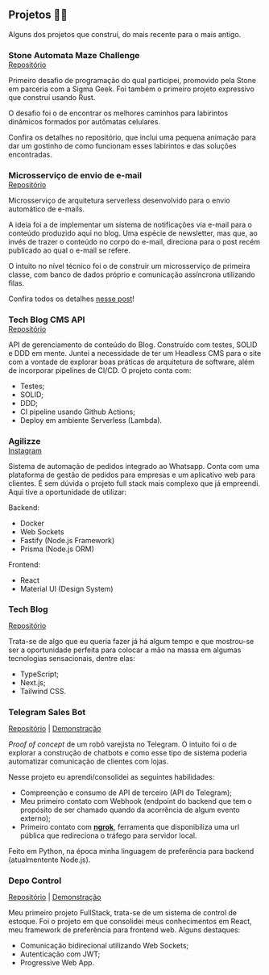 ## Projetos 👨‍💻

Alguns dos projetos que construí, do mais recente para o mais antigo.

<h3 style="margin-bottom: 0;">Stone Automata Maze Challenge</h3>
<a href="https://github.com/Felipe-53/stone-automata-maze-challenge" target="_blank">Repositório</a>

Primeiro desafio de programação do qual participei, promovido pela Stone em parceria com a Sigma Geek. Foi também o primeiro projeto expressivo que construí usando Rust.

O desafio foi o de encontrar os melhores caminhos para labirintos dinâmicos formados por autômatas celulares.

Confira os detalhes no repositório, que inclui uma pequena animação para dar um gostinho de como funcionam esses labirintos e das soluções encontradas.

<h3 style="margin-bottom: 0;">Microsserviço de envio de e-mail</h3>
<a href="https://github.com/Felipe-53/tech-blog-email-service" target="_blank">Repositório</a>

Microsserviço de arquitetura serverless desenvolvido para o envio automático de e-mails.

A ideia foi a de implementar um sistema de notificações via e-mail para o conteúdo produzido aqui no blog. Uma espécie de newsletter, mas que, ao invés de trazer o conteúdo no corpo do e-mail, direciona para o post recém publicado ao qual o e-mail se refere.

O intuito no nível técnico foi o de construir um microsserviço de primeira classe, com banco de dados próprio e comunicação assíncrona utilizando filas.

Confira todos os detalhes [nesse post](https://www.felipebarbosa.dev/artigos/comunicacao-assincrona-entre-microsservicos:-filas)!

<h3 style="margin-bottom: 0;">Tech Blog CMS API</h3>
<a href="https://github.com/Felipe-53/tech-blog-cms-api" target="_blank">Repositório</a>

API de gerenciamento de conteúdo do Blog. Construído com testes, SOLID e DDD em mente.
Juntei a necessidade de ter um Headless CMS para o site com a vontade de explorar boas práticas de arquitetura de software, além de incorporar pipelines de CI/CD. O projeto conta com:

- Testes;
- SOLID;
- DDD;
- CI pipeline usando Github Actions;
- Deploy em ambiente Serverless (Lambda).

<h3 style="margin-bottom: 0;">Agilizze</h3>
<a href="https://www.instagram.com/agilizze.app" target="_blank">Instagram</a>

Sistema de automação de pedidos integrado ao Whatsapp. Conta com uma plataforma de gestão de pedidos para empresas e um aplicativo web para clientes. É sem dúvida o projeto full stack mais complexo que já empreendi. Aqui tive a oportunidade de utilizar:

Backend:

- Docker
- Web Sockets
- Fastify (Node.js Framework)
- Prisma (Node.js ORM)

Frontend:

- React
- Material UI (Design System)

<h3 style="margin-bottom: 0;">Tech Blog</h3>

<span><a href="https://github.com/Felipe-53/tech-blog" target="_blank">Repositório</a></span>

Trata-se de algo que eu queria fazer já há algum tempo e que mostrou-se ser a oportunidade perfeita para colocar a mão na massa em algumas tecnologias sensacionais, dentre elas:

- TypeScript;
- Next.js;
- Tailwind CSS.

<h3 style="margin-bottom: 0">Telegram Sales Bot</h3>

<span><a href="https://github.com/Felipe-53/telegram-sales-bot" target="_blank">Repositório</a> | <a href="https://www.youtube.com/watch?v=DF6d808ugj8" target="_blank">Demonstração</a></span>

_Proof of concept_ de um robô varejista no Telegram. O intuito foi o de explorar a construção de chatbots e como esse tipo de sistema poderia automatizar comunicação de clientes com lojas.

Nesse projeto eu aprendi/consolidei as seguintes habilidades:

- Compreenção e consumo de API de terceiro (API do Telegram);
- Meu primeiro contato com Webhook (endpoint do backend que tem o propósito de ser chamado quando da acorrência de algum evento externo);
- Primeiro contato com **<a href="https://ngrok.com/" target="_blank">ngrok</a>**, ferramenta que disponibiliza uma url pública que redireciona o tráfego para servidor local.

Feito em Python, na época minha linguagem de preferência para backend (atualmentente Node.js).

<h3 style="margin-bottom: 0">Depo Control</h3>

<span><a href="https://github.com/Felipe-53/depo-control" target="_blank">Repositório</a> | <a href="https://www.notion.so/depo-control-project-ff31e90150b84594b1424fc72265df23" target="_blank">Demonstração</a></span>

Meu primeiro projeto FullStack, trata-se de um sistema de control de estoque. Foi o projeto em que consolidei meus conhecimentos em React, meu framework de preferência para frontend web. Alguns destaques:

- Comunicação bidirecional utilizando Web Sockets;
- Autenticação com JWT;
- Progressive Web App.
